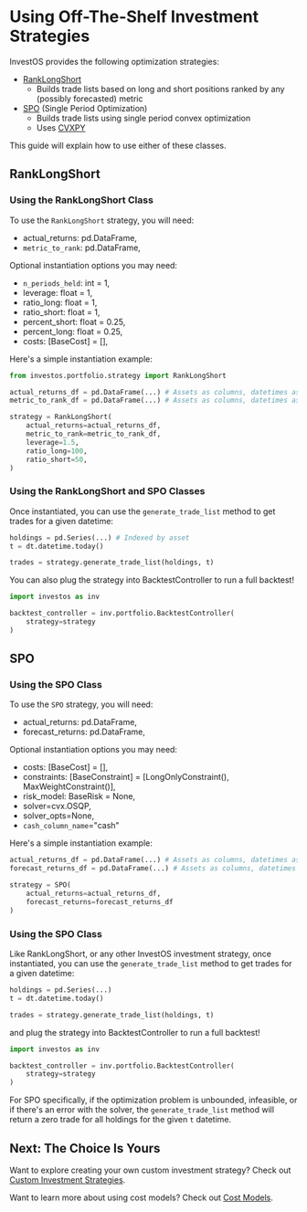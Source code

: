 <h1>Using Off-The-Shelf Investment Strategies</h1>

InvestOS provides the following optimization strategies:

-   [RankLongShort](https://github.com/ForecastOS/investos/blob/1d5fb91ab2e36f2014b5b26fe0e6001f5b89321d/investos/portfolio/strategy/rank_long_short.py)
    -   Builds trade lists based on long and short positions ranked by any (possibly forecasted) metric
-   [SPO](https://github.com/ForecastOS/investos/blob/1d5fb91ab2e36f2014b5b26fe0e6001f5b89321d/investos/portfolio/strategy/spo.py) (Single Period Optimization)
    -   Builds trade lists using single period convex optimization
    -   Uses [CVXPY](https://www.cvxpy.org/tutorial/intro/index.html)

This guide will explain how to use either of these classes.

## RankLongShort

### Using the RankLongShort Class

To use the `RankLongShort` strategy, you will need:

-   actual_returns: pd.DataFrame,
-   `metric_to_rank`: pd.DataFrame,

Optional instantiation options you may need:

-   `n_periods_held`: int = 1,
-   leverage: float = 1,
-   ratio_long: float = 1,
-   ratio_short: float = 1,
-   percent_short: float = 0.25,
-   percent_long: float = 0.25,
-   costs: [BaseCost] = [],

Here's a simple instantiation example:

```python
from investos.portfolio.strategy import RankLongShort

actual_returns_df = pd.DataFrame(...) # Assets as columns, datetimes as index
metric_to_rank_df = pd.DataFrame(...) # Assets as columns, datetimes as index

strategy = RankLongShort(
    actual_returns=actual_returns_df,
    metric_to_rank=metric_to_rank_df,
    leverage=1.5,
    ratio_long=100,
    ratio_short=50,
)
```

### Using the RankLongShort and SPO Classes

Once instantiated, you can use the `generate_trade_list` method to get trades for a given datetime:

```python
holdings = pd.Series(...) # Indexed by asset
t = dt.datetime.today()

trades = strategy.generate_trade_list(holdings, t)
```

You can also plug the strategy into BacktestController to run a full backtest!

```python
import investos as inv

backtest_controller = inv.portfolio.BacktestController(
    strategy=strategy
)
```

## SPO

### Using the SPO Class

To use the `SPO` strategy, you will need:

-   actual_returns: pd.DataFrame,
-   forecast_returns: pd.DataFrame,

Optional instantiation options you may need:

-   costs: [BaseCost] = [],
-   constraints: [BaseConstraint] = [LongOnlyConstraint(), MaxWeightConstraint()],
-   risk_model: BaseRisk = None,
-   solver=cvx.OSQP,
-   solver_opts=None,
-   `cash_column_name`="cash"

Here's a simple instantiation example:

```python
actual_returns_df = pd.DataFrame(...) # Assets as columns, datetimes as index
forecast_returns_df = pd.DataFrame(...) # Assets as columns, datetimes as index

strategy = SPO(
    actual_returns=actual_returns_df,
    forecast_returns=forecast_returns_df
)
```

### Using the SPO Class

Like RankLongShort, or any other InvestOS investment strategy, once instantiated, you can use the `generate_trade_list` method to get trades for a given datetime:

```python
holdings = pd.Series(...)
t = dt.datetime.today()

trades = strategy.generate_trade_list(holdings, t)
```

and plug the strategy into BacktestController to run a full backtest!

```python
import investos as inv

backtest_controller = inv.portfolio.BacktestController(
    strategy=strategy
)
```

For SPO specifically, if the optimization problem is unbounded, infeasible, or if there's an error with the solver, the `generate_trade_list` method will return a zero trade for all holdings for the given `t` datetime.

## Next: The Choice Is Yours

Want to explore creating your own custom investment strategy? Check out [Custom Investment Strategies](/guides/bespoke/custom_investment_strategies).

Want to learn more about using cost models? Check out [Cost Models](/guides/off_the_shelf/cost_models).
